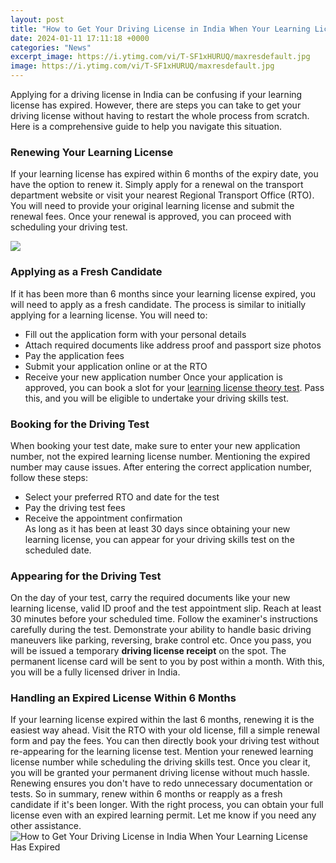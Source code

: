 ```yaml
---
layout: post
title: "How to Get Your Driving License in India When Your Learning License Has Expired"
date: 2024-01-11 17:11:18 +0000
categories: "News"
excerpt_image: https://i.ytimg.com/vi/T-SF1xHURUQ/maxresdefault.jpg
image: https://i.ytimg.com/vi/T-SF1xHURUQ/maxresdefault.jpg
---
```


Applying for a driving license in India can be confusing if your learning license has expired. However, there are steps you can take to get your driving license without having to restart the whole process from scratch. Here is a comprehensive guide to help you navigate this situation.
### Renewing Your Learning License
If your learning license has expired within 6 months of the expiry date, you have the option to renew it. Simply apply for a renewal on the transport department website or visit your nearest Regional Transport Office (RTO). You will need to provide your original learning license and submit the renewal fees. Once your renewal is approved, you can proceed with scheduling your driving test. 

![](https://c.ndtvimg.com/2022-05/31kv4nag_car_625x300_27_May_22.jpg)
### Applying as a Fresh Candidate  
If it has been more than 6 months since your learning license expired, you will need to apply as a fresh candidate. The process is similar to initially applying for a learning license. You will need to:
- Fill out the application form with your personal details  
- Attach required documents like address proof and passport size photos
- Pay the application fees
- Submit your application online or at the RTO
- Receive your new application number 
Once your application is approved, you can book a slot for your [learning license theory test](https://store.fi.io.vn/cute-axolotl-funny-i-axolotl-questions-salamander-265/women&). Pass this, and you will be eligible to undertake your driving skills test.
### Booking for the Driving Test
When booking your test date, make sure to enter your new application number, not the expired learning license number. Mentioning the expired number may cause issues. 
After entering the correct application number, follow these steps:
- Select your preferred RTO and date for the test 
- Pay the driving test fees
- Receive the appointment confirmation  
As long as it has been at least 30 days since obtaining your new learning license, you can appear for your driving skills test on the scheduled date.
### Appearing for the Driving Test
On the day of your test, carry the required documents like your new learning license, valid ID proof and the test appointment slip. Reach at least 30 minutes before your scheduled time. 
Follow the examiner's instructions carefully during the test. Demonstrate your ability to handle basic driving maneuvers like parking, reversing, brake control etc. Once you pass, you will be issued a temporary **driving license receipt** on the spot. 
The permanent license card will be sent to you by post within a month. With this, you will be a fully licensed driver in India.
### Handling an Expired License Within 6 Months 
If your learning license expired within the last 6 months, renewing it is the easiest way ahead. Visit the RTO with your old license, fill a simple renewal form and pay the fees. 
You can then directly book your driving test without re-appearing for the learning license test. Mention your renewed learning license number while scheduling the driving skills test.
Once you clear it, you will be granted your permanent driving license without much hassle. Renewing ensures you don't have to redo unnecessary documentation or tests.
So in summary, renew within 6 months or reapply as a fresh candidate if it's been longer. With the right process, you can obtain your full license even with an expired learning permit. Let me know if you need any other assistance.
![How to Get Your Driving License in India When Your Learning License Has Expired](https://i.ytimg.com/vi/T-SF1xHURUQ/maxresdefault.jpg)